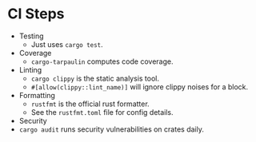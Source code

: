 # CI Steps

- Testing
  - Just uses `cargo test`.
- Coverage
  - `cargo-tarpaulin` computes code coverage.
- Linting
  - `cargo clippy` is the static analysis tool.
  - `#[allow(clippy::lint_name)]`  will ignore clippy noises for a block.
- Formatting
  -  `rustfmt` is the official  rust formatter.
  -  See the `rustfmt.toml` file  for config details.
-  Security
  - `cargo audit` runs security vulnerabilities on crates daily. 
